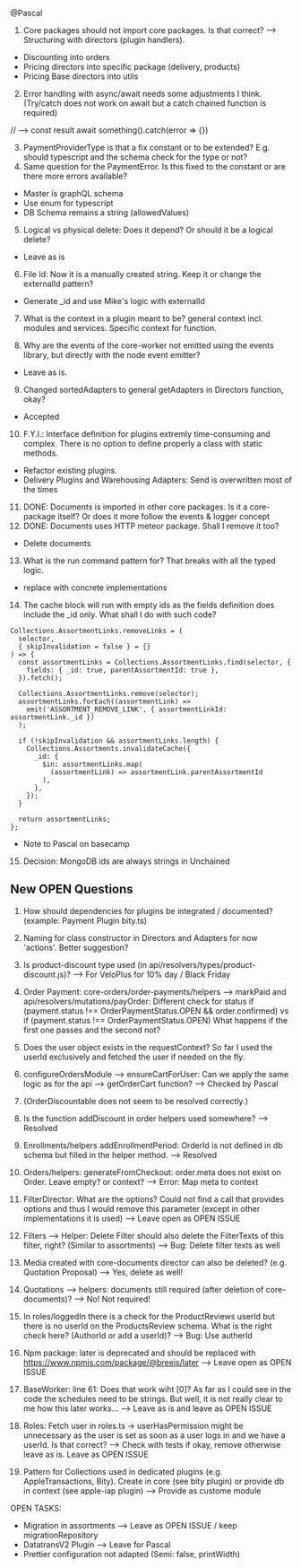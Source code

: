 @Pascal

1. Core packages should not import core packages. Is that correct? --> Structuring with directors (plugin handlers).

- Discounting into orders
- Pricing directors into specific package (delivery, products)
- Pricing Base directors into utils


2. Error handling with async/await needs some adjustments I think. (Try/catch does not work on await but a catch chained function is required)

// --> const result await something().catch(error => {})


3. PaymentProviderType is that a fix constant or to be extended? E.g. should typescript and the schema check for the type or not?
4. Same question for the PaymentError. Is this fixed to the constant or are there more errors available?

- Master is graphQL schema
- Use enum for typescript
- DB Schema remains a string (allowedValues)


5. Logical vs physical delete: Does it depend? Or should it be a logical delete?
- Leave as is 

6. File Id: Now it is a manually created string. Keep it or change the externalId pattern?
- Generate _id and use Mike's logic with externalId

7. What is the context in a plugin meant to be? general context incl. modules and services. Specific context for function.


8. Why are the events of the core-worker not emitted using the events library, but directly with the node event emitter?

- Leave as is.

9. Changed sortedAdapters to general getAdapters in Directors function, okay?

- Accepted

10. F.Y.I.: Interface definition for plugins extremly time-consuming and complex. There is no option to define properly a class with static methods.

- Refactor existing plugins.
- Delivery Plugins and Warehousing Adapters: Send is overwritten most of the times

11. DONE: Documents is imported in other core packages. Is it a core-package itself? Or does it more follow the events & logger concept
12. DONE: Documents uses HTTP meteor package. Shall I remove it too?
- Delete documents

13. What is the run command pattern for? That breaks with all the typed logic.
- replace with concrete implementations

14. The cache block will run with empty ids as the fields definition does include the _id only. What shall I do with such code?

```
Collections.AssortmentLinks.removeLinks = (
  selector,
  { skipInvalidation = false } = {}
) => {
  const assortmentLinks = Collections.AssortmentLinks.find(selector, {
    fields: { _id: true, parentAssortmentId: true },
  }).fetch();

  Collections.AssortmentLinks.remove(selector);
  assortmentLinks.forEach((assortmentLink) =>
    emit('ASSORTMENT_REMOVE_LINK', { assortmentLinkId: assortmentLink._id })
  );

  if (!skipInvalidation && assortmentLinks.length) {
    Collections.Assortments.invalidateCache({
      _id: {
        $in: assortmentLinks.map(
          (assortmentLink) => assortmentLink.parentAssortmentId
        ),
      },
    });
  }

  return assortmentLinks;
};
```

- Note to Pascal on basecamp

15. Decision: MongoDB ids are always strings in Unchained



## New OPEN Questions

1. How should dependencies for plugins be integrated / documented? (example: Payment Plugin bity.ts)

2. Naming for class constructor in Directors and Adapters for now 'actions'. Better suggestion?

3. Is product-discount type used (in api/resolvers/types/product-discount.js)? --> For VeloPlus for 10% day / Black Friday

4. Order Payment: core-orders/order-payments/helpers --> markPaid and api/resolvers/mutations/payOrder: Different check for status
  if (payment.status !== OrderPaymentStatus.OPEN && order.confirmed)  vs
  if (payment.status !== OrderPaymentStatus.OPEN)
What happens if the first one passes and the second not?

5. Does the user object exists in the requestContext? So far I used the userId exclusively and fetched the user if needed on the fly.

6. configureOrdersModule --> ensureCartForUser: Can we apply the same logic as for the api --> getOrderCart function? --> Checked by Pascal

7. (OrderDiscountable does not seem to be resolved correctly.)

8. Is the function addDiscount in order helpers used somewhere? --> Resolved

9. Enrollments/helpers addEnrollmentPeriod: OrderId is not defined in db schema but filled in the helper method. --> Resolved

10. Orders/helpers: generateFromCheckout: order.meta does not exist on Order. Leave empty? or context? --> Error: Map meta to context

11. FilterDirector: What are the options? Could not find a call that provides options and thus I would remove this parameter (except in other implementations it is used) --> Leave open as OPEN ISSUE

12. Filters --> Helper: Delete Filter should also delete the FilterTexts of this filter, right? (Similar to assortments) --> Bug: Delete filter texts as well

13. Media created with core-documents director can also be deleted? (e.g. Quotation Proposal) --> Yes, delete as well!

14. Quotations --> helpers: documents still required (after deletion of core-documents)? --> No! Not required!

15. In roles/loggedIn there is a check for the ProductReviews userId but there is no userId on the ProductsReview schema. What is the right check here? (AuthorId or add a userId)? --> Bug: Use autherId

17. Npm package: later is deprecated and should be replaced with https://www.npmjs.com/package/@breejs/later --> Leave open as OPEN ISSUE

18. BaseWorker: line 61: Does that work wiht [0]? As far as I could see in the code the schedules need to be strings. But well, it is not really clear to me how this later works... --> 
Leave as is and leave as OPEN ISSUE

19. Roles: Fetch user in roles.ts -> userHasPermission might be unnecessary as the user is set as soon as a user logs in and we have a userId. Is that correct? --> Check with tests if okay, remove otherwise leave as is. Leave as OPEN ISSUE

20. Pattern for Collections used in dedicated plugins (e.g. AppleTransactions, Bity). Create in core (see bity plugin) or provide db in context (see apple-iap plugin) --> Provide as custome module


OPEN TASKS:
- Migration in assortments --> Leave as OPEN ISSUE / keep migrationRepository
- DatatransV2 Plugin --> Leave for Pascal
- Prettier configuration not adapted (Semi: false, printWidth)